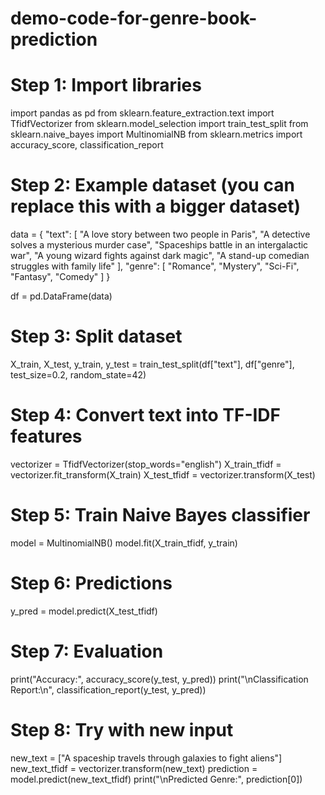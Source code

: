 # demo-code-for-genre-book-prediction
# Step 1: Import libraries
import pandas as pd
from sklearn.feature_extraction.text import TfidfVectorizer
from sklearn.model_selection import train_test_split
from sklearn.naive_bayes import MultinomialNB
from sklearn.metrics import accuracy_score, classification_report

# Step 2: Example dataset (you can replace this with a bigger dataset)
data = {
    "text": [
        "A love story between two people in Paris", 
        "A detective solves a mysterious murder case",
        "Spaceships battle in an intergalactic war",
        "A young wizard fights against dark magic",
        "A stand-up comedian struggles with family life"
    ],
    "genre": [
        "Romance", 
        "Mystery", 
        "Sci-Fi", 
        "Fantasy", 
        "Comedy"
    ]
}

df = pd.DataFrame(data)

# Step 3: Split dataset
X_train, X_test, y_train, y_test = train_test_split(df["text"], df["genre"], test_size=0.2, random_state=42)

# Step 4: Convert text into TF-IDF features
vectorizer = TfidfVectorizer(stop_words="english")
X_train_tfidf = vectorizer.fit_transform(X_train)
X_test_tfidf = vectorizer.transform(X_test)

# Step 5: Train Naive Bayes classifier
model = MultinomialNB()
model.fit(X_train_tfidf, y_train)

# Step 6: Predictions
y_pred = model.predict(X_test_tfidf)

# Step 7: Evaluation
print("Accuracy:", accuracy_score(y_test, y_pred))
print("\nClassification Report:\n", classification_report(y_test, y_pred))

# Step 8: Try with new input
new_text = ["A spaceship travels through galaxies to fight aliens"]
new_text_tfidf = vectorizer.transform(new_text)
prediction = model.predict(new_text_tfidf)
print("\nPredicted Genre:", prediction[0])
